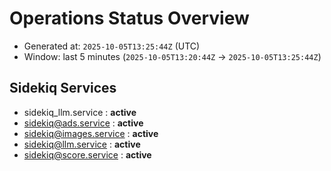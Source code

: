 # Operations Status Overview

- Generated at: `2025-10-05T13:25:44Z` (UTC)
- Window: last 5 minutes (`2025-10-05T13:20:44Z` → `2025-10-05T13:25:44Z`)

## Sidekiq Services
- sidekiq_llm.service : **active**
- sidekiq@ads.service : **active**
- sidekiq@images.service : **active**
- sidekiq@llm.service : **active**
- sidekiq@score.service : **active**


